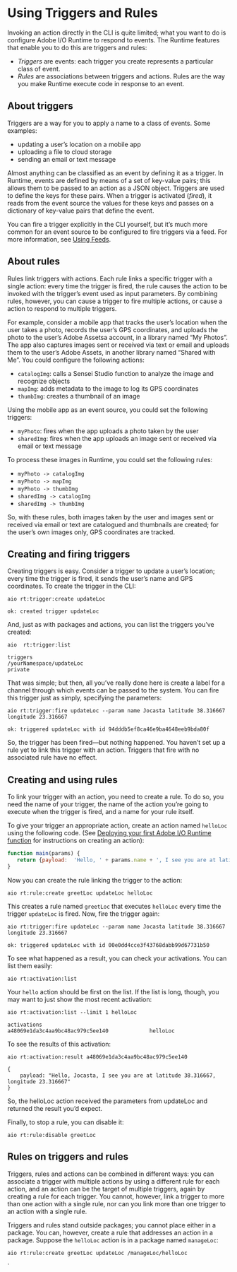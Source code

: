 # Using Triggers and Rules

Invoking an action directly in the CLI is quite limited; what you want to do is configure Adobe I/O Runtime to respond to events. The Runtime features that enable you to do this are triggers and rules:

* _Triggers_ are events: each trigger you create represents a particular class of event.
* _Rules_ are associations between triggers and actions. Rules are the way you make Runtime execute code in response to an event.

## About triggers
Triggers are a way for you to apply a name to a class of events. Some examples:

* updating a user&rsquo;s location on a mobile app
* uploading a file to cloud storage
* sending an email or text message

Almost anything can be classified as an event by defining it as a trigger. In Runtime, events are defined by means of a set of key-value pairs; this allows them to be passed to an action as a JSON object. Triggers are used to define the keys for these pairs. When a trigger is activated (_fired_), it reads from the event source the values for these keys and passes on a dictionary of key-value pairs that define the event.

You can fire a trigger explicitly in the CLI yourself, but it&rsquo;s much more common for an event source to be configured to fire triggers via a feed. For more information, see [Using Feeds](feeds.md "Using feeds").

## About rules
Rules link triggers with actions. Each rule links a specific trigger with a single action: every time the trigger is fired, the rule causes the action to be invoked with the trigger&rsquo;s event used as input parameters. By combining rules, however, you can cause a trigger to fire multiple actions, or cause a action to respond to multiple triggers. 

For example, consider a mobile app that tracks the user&rsquo;s location when the user takes a photo, records the user&rsquo;s GPS coordinates, and uploads the photo to the user&rsquo;s Adobe Assetsa account, in a library named &ldquo;My Photos&rdquo;. The app also captures images sent or received via text or email and uploads them to the user&rsquo;s Adobe Assets, in another library named &ldquo;Shared with Me&rdquo;. You could configure the following actions:

* `catalogImg`: calls a Sensei Studio function to analyze the image and recognize objects
* `mapImg`: adds metadata to the image to log its GPS coordinates
* `thumbImg`: creates a thumbnail of an image

Using the mobile app as an event source, you could set the following triggers:

* `myPhoto`: fires when the app uploads a photo taken by the user
* `sharedImg`: fires when the app uploads an image sent or received via email or text message

To process these images in Runtime, you could set the following rules:

* `myPhoto -> catalogImg`
* `myPhoto -> mapImg`
* `myPhoto -> thumbImg`
* `sharedImg -> catalogImg`
* `sharedImg -> thumbImg`

So, with these rules, both images taken by the user and images sent or received via email or text are catalogued and thumbnails are created; for the user&rsquo;s own images only, GPS coordinates are tracked.

## Creating and firing triggers
Creating triggers is easy. Consider a trigger to update a user&rsquo;s location; every time the trigger is fired, it sends the user&rsquo;s name and GPS coordinates. To create the trigger in the CLI:

`aio rt:trigger:create updateLoc`

```
ok: created trigger updateLoc
```

And, just as with packages and actions, you can list the triggers you&rsquo;ve created:

`aio  rt:trigger:list`

```
triggers
/yourNamespace/updateLoc                                              private
```

That was simple; but then, all you&rsquo;ve really done here is create a label for a channel through which events can be passed to the system. You can fire this trigger just as simply, specifying the parameters:

`aio rt:trigger:fire updateLoc --param name Jocasta latitude 38.316667 longitude 23.316667`

```
ok: triggered updateLoc with id 94dddb5ef8ca46e9ba4648eeb9bda80f
```

So, the trigger has been fired&mdash;but nothing happened. You haven&rsquo;t set up a rule yet to link this trigger with an action. Triggers that fire with no associated rule have no effect.

## Creating and using rules
To link your trigger with an action, you need to create a rule. To do so, you need the name of your trigger, the name of the action you&rsquo;re going to execute when the trigger is fired, and a name for your rule itself. 

To give your trigger an appropriate action, create an action named `helloLoc` using the following code. (See [Deploying your first Adobe I/O Runtime function](../gettingstarted/deploy.md "Deploying your first function") for instructions on creating an action):

```js
function main(params) {
   return {payload:  'Hello, ' + params.name + ', I see you are at latitude ' + params.latitude ', longitude ' + params.longitude };
}
```

Now you can create the rule linking the trigger to the action:

`aio rt:rule:create greetLoc updateLoc helloLoc`

This creates a rule named `greetLoc` that executes `helloLoc` every time the trigger `updateLoc` is fired. Now, fire the trigger again:

`aio rt:trigger:fire updateLoc --param name Jocasta latitude 38.316667 longitude 23.316667`

```
ok: triggered updateLoc with id 00e0dd4cce3f43768dabb99d67731b50
```

To see what happened as a result, you can check your activations. You can list them easily:

`aio rt:activation:list`

Your `hello` action should be first on the list. If the list is long, though, you may want to just show the most recent activation:

`aio rt:activation:list --limit 1 helloLoc`

```
activations
a48069e1da3c4aa9bc48ac979c5ee140             helloLoc
```
To see the results of this activation:

`aio rt:activation:result a48069e1da3c4aa9bc48ac979c5ee140`
```
{
    payload: "Hello, Jocasta, I see you are at latitude 38.316667, longitude 23.316667"
}
```

So, the helloLoc action received the parameters from updateLoc and returned the result you&rsquo;d expect.

Finally, to stop a rule, you can disable it:

`aio rt:rule:disable greetLoc`

## Rules on triggers and rules
Triggers, rules and actions can be combined in different ways: you can associate a trigger with multiple actions by using a different rule for each action, and an action can be the target of multiple triggers, again by creating a rule for each trigger. You cannot, however, link a trigger to more than one action with a single rule, nor can you link more than one trigger to an action with a single rule.

Triggers and rules stand outside packages; you cannot place either in a package. You can, however, create a rule that addresses an action in a package. Suppose the `helloLoc` action is in a package named `manageLoc`:

`aio rt:rule:create greetLoc updateLoc /manageLoc/helloLoc`

`





